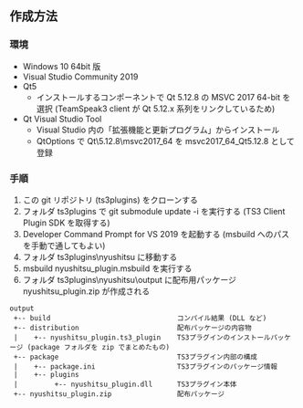 ## 作成方法

### 環境
+ Windows 10 64bit 版
+ Visual Studio Community 2019
+ Qt5
    + インストールするコンポーネントで Qt 5.12.8 の MSVC 2017 64-bit を選択
        (TeamSpeak3 client が Qt 5.12.x 系列をリンクしているため)
+ Qt Visual Studio Tool
    + Visual Studio 内の「拡張機能と更新プログラム」からインストール
    + QtOptions で Qt\5.12.8\msvc2017_64 を msvc2017_64_Qt5.12.8 として登録

### 手順
1. この git リポジトリ (ts3plugins) をクローンする
2. フォルダ ts3plugins で git submodule update -i を実行する (TS3 Client Plugin SDK を取得する)
2. Developer Command Prompt for VS 2019 を起動する (msbuild へのパスを手動で通してもよい)
3. フォルダ ts3plugins\nyushitsu に移動する
4. msbuild nyushitsu_plugin.msbuild を実行する
5. フォルダ ts3plugins\nyushitsu\output に配布用パッケージ nyushitsu_plugin.zip が作成される

```
output
 +-- build                               コンパイル結果 (DLL など)
 +-- distribution                        配布パッケージの内容物
 |    +-- nyushitsu_plugin.ts3_plugin    TS3プラグインのインストールパッケージ (package フォルダを zip でまとめたもの)
 +-- package                             TS3プラグイン内部の構成
 |    +-- package.ini                    TS3プラグインのパッケージ情報
 |    +-- plugins
 |         +-- nyushitsu_plugin.dll      TS3プラグイン本体
 +-- nyushitsu_plugin.zip                配布パッケージ
```
